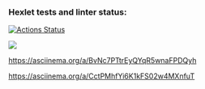 ### Hexlet tests and linter status:
[![Actions Status](https://github.com/LeitoKonor/python-project-49/workflows/hexlet-check/badge.svg)](https://github.com/LeitoKonor/python-project-49/actions)

<a href="https://codeclimate.com/github/LeitoKonor/python-project-49/maintainability"><img src="https://api.codeclimate.com/v1/badges/3d5c45829a8b22e7408a/maintainability" /></a>

https://asciinema.org/a/BvNc7PTtrEyQYqR5wnaFPDQyh

https://asciinema.org/a/CctPMhfYi6K1kFS02w4MXnfuT
